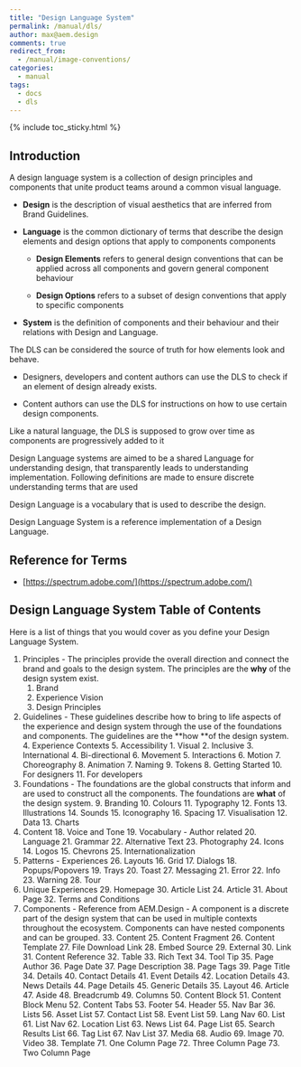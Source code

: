 ```yaml
---
title: "Design Language System"
permalink: /manual/dls/
author: max@aem.design
comments: true
redirect_from:
  - /manual/image-conventions/
categories:
  - manual
tags:
  - docs
  - dls
---
```


{% include toc_sticky.html %}

## Introduction

A design language system is a collection of design principles and components that unite product teams around a common visual language.

* **Design** is the description of visual aesthetics that are inferred from Brand Guidelines.  

* **Language** is the common dictionary of terms that describe the design elements and design options that apply to components components

  * **Design Elements** refers to general design conventions that can be applied across all components and govern general component behaviour

  * **Design Options** refers to a subset of design conventions that apply to specific components

* **System** is the definition of components and their behaviour and their relations with Design and Language.

The DLS can be considered the source of truth for how elements look and behave.

* Designers, developers and content authors can use the DLS to check if an element of design already exists.

* Content authors can use the DLS for instructions on how to use certain design components.

Like a natural language, the DLS is supposed to grow over time as components are progressively added to it

Design Language systems are aimed to be a shared Language for understanding design, that transparently leads to understanding implementation. Following definitions are made to ensure discrete understanding terms that are used  

Design Language is a vocabulary that is used to describe the design.

Design Language System is a reference implementation of a Design Language.

## Reference for Terms

* [https://spectrum.adobe.com/](https://spectrum.adobe.com/)

## Design Language System Table of Contents

Here is a list of things that you would cover as you define your Design Language System.

1. Principles - The principles provide the overall direction and connect the brand and goals to the design system. The principles are the **why** of the design system exist.
    1. Brand
    2. Experience Vision
    3. Design Principles
2. Guidelines - These guidelines describe how to bring to life aspects of the experience and design system through the use of the foundations and components. The guidelines are the **how **of the design system.
    4. Experience Contexts
    5. Accessibility
        1. Visual
        2. Inclusive
        3. International
        4. Bi-directional
    6. Movement
        5. Interactions
        6. Motion
        7. Choreography
        8. Animation
    7. Naming
        9. Tokens
    8. Getting Started
        10. For designers
        11. For developers
3. Foundations - The foundations are the global constructs that inform and are used to construct all the components. The foundations are **what** of the design system.
    9. Branding
    10. Colours
    11. Typography
    12. Fonts
    13. Illustrations
    14. Sounds
    15. Iconography
    16. Spacing
    17. Visualisation
        12. Data
        13. Charts
4. Content
    18. Voice and Tone
    19. Vocabulary - Author related
    20. Language
    21. Grammar
    22. Alternative Text
    23. Photography
    24. Icons
        14. Logos
        15. Chevrons
    25. Internationalization
5. Patterns - Experiences
    26. Layouts
        16. Grid
        17. Dialogs
        18. Popups/Popovers
        19. Trays
        20. Toast
    27. Messaging
        21. Error
        22. Info
        23. Warning
    28. Tour
6. Unique Experiences
    29. Homepage
    30. Article List
        24. Article
    31. About Page
    32. Terms and Conditions
7. Components - Reference from AEM.Design - A component is a discrete part of the design system that can be used in multiple contexts throughout the ecosystem. Components can have nested components and can be grouped.
    33. Content
        25. Content Fragment
        26. Content Template
        27. File Download Link
        28. Embed Source
        29. External
        30. Link
        31. Content Reference
        32. Table
        33. Rich Text
        34. Tool Tip
        35. Page Author
        36. Page Date
        37. Page Description
        38. Page Tags
        39. Page Title
    34. Details
        40. Contact Details
        41. Event Details
        42. Location Details
        43. News Details
        44. Page Details
        45. Generic Details
    35. Layout
        46. Article
        47. Aside
        48. Breadcrumb
        49. Columns
        50. Content Block
        51. Content Block Menu
        52. Content Tabs
        53. Footer
        54. Header
        55. Nav Bar
    36. Lists
        56. Asset List
        57. Contact List
        58. Event List
        59. Lang Nav
        60. List
        61. List Nav
        62. Location List
        63. News List
        64. Page List
        65. Search Results List
        66. Tag List
        67. Nav List
    37. Media
        68. Audio
        69. Image
        70. Video
    38. Template
        71. One Column Page
        72. Three Column Page
        73. Two Column Page

